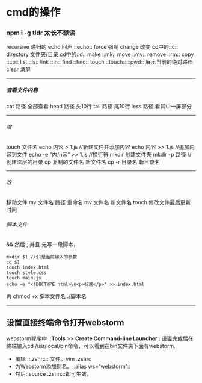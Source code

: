 # cmd的操作
### npm i -g tldr 太长不想读

recursive 递归的
echo 回声 ::echo::
force 强制 
change 改变 cd中的::c::
directory 文件夹/目录 cd中的::d::
make ::mk::
move ::mv::
remove ::rm::
copy ::cp::
list ::ls::
link ::ln::
find ::find::
touch ::touch::
::pwd:: 展示当前的绝对路径
clear 清屏
- - - -
##### 查看文件内容
cat 路径 全部查看
head 路径 头10行
tail 路径 尾10行
less 路径 看其中一屏部分
- - - -
###### 增
touch 文件名
echo 内容 > 1.js  //新建文件并添加内容
echo 内容 >> 1.js  //追加内容到文件
echo  -e “内/n容” >> 1.js  //换行符
mkdir 创建文件夹
mkdir -p 路径 //创建深层的目录
cp 复制的文件名  新文件名
cp -r 目录名 新目录名
- - - -
###### 改
移动文件 mv 文件名 路径
重命名 mv 文件名 新文件名
touch 修改文件最后更新时间

###### 脚本文件
&& 然后
;  并且
先写一段脚本，
```
mkdir $1 //$1是当前输入的参数
cd $1
touch index.html
touch style.css
touch main.js
echo -e "<!DOCTYPE html>\n<p>标题</p>" >> index.html
```
再 chmod +x 脚本文件名
./脚本名
- - - -

## 设置直接终端命令打开webstorm
webstorm程序中 ::**Tools**  >>  **Create Command-line Launcher**::
设置完成后在终端输入cd /usr/local/bin命令，可以看到在bin文件夹下面有webstorm.
* 编辑 ::.zshrc:: 文件。vim .zshrc
* 为Webstorm添加别名。::alias ws=“webstorm”::
* 然后::source .zshrc::即可生效。
